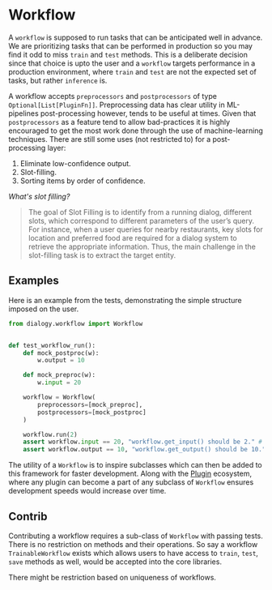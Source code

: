 # Workflow

A `workflow` is supposed to run tasks that can be anticipated well in advance. We are prioritizing tasks that can be performed in production
so you may find it odd to miss `train` and `test` methods. This is a deliberate decision since that choice is upto the user and a `workflow` 
targets performance in a production environment, where `train` and `test` are not the expected set of tasks, but rather `inference` is.

A workflow accepts `preprocessors` and `postprocessors` of type `Optional[List[PluginFn]]`. Preprocessing data has clear utility in ML-pipelines 
post-processing however, tends to be useful at times. Given that `postprocessors` as a feature tend to allow bad-practices it is highly encouraged 
to get the most work done through the use of machine-learning techniques. There are still some uses (not restricted to) for a post-processing layer:

1. Eliminate low-confidence output.
2. Slot-filling.
3. Sorting items by order of confidence.


_What's slot filling?_

> The goal of Slot Filling is to identify from a running dialog, different slots, which correspond to different parameters of the user’s query. For instance, when a user queries for nearby restaurants, key slots for location and preferred food are required for a dialog system to retrieve the appropriate information. Thus, the main challenge in the slot-filling task is to extract the target entity.


## Examples

Here is an example from the tests, demonstrating the simple structure imposed on the user.
```python
from dialogy.workflow import Workflow


def test_workflow_run():
    def mock_postproc(w):
        w.output = 10

    def mock_preproc(w):
        w.input = 20

    workflow = Workflow(
        preprocessors=[mock_preproc],
        postprocessors=[mock_postproc]
    )

    workflow.run(2)
    assert workflow.input == 20, "workflow.get_input() should be 2." # ✅
    assert workflow.output == 10, "workflow.get_output() should be 10." # ✅
```

The utility of a `Workflow` is to inspire subclasses which can then be added to this framework for faster development. Along with the [Plugin](../plugins/README.md) ecosystem, where any plugin can become a part of any subclass of `Workflow` ensures development speeds would increase over time.

## Contrib
Contributing a workflow requires a sub-class of `Workflow` with passing tests. There is no restriction on methods and their operations. 
So say a workflow `TrainableWorkflow` exists which allows users to have access to `train`, `test`, `save` methods as well, would be accepted 
into the core libraries.

There might be restriction based on uniqueness of workflows.
